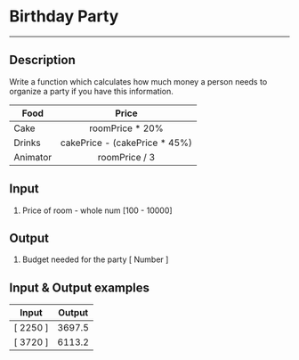 # Birthday Party
---

## Description
Write a function which calculates how much money a person needs to organize a party if you have this information.

|    Food    |              Price              |
| ---------- | :-----------------------------: |
|    Cake    |          roomPrice * 20%        |
|   Drinks   |  cakePrice - (cakePrice * 45%)  |
|  Animator  |          roomPrice / 3          |

## Input
1. Price of room - whole num [100 - 10000]

## Output
1. Budget needed for the party [ Number ]

## Input & Output examples

|   Input    |   Output   |
| ---------- | :--------: |
|  [ 2250 ]  |   3697.5   |
|  [ 3720 ]  |   6113.2   |
